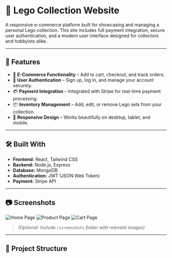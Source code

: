 # 🧱 Lego Collection Website

A responsive e-commerce platform built for showcasing and managing a personal Lego collection. This site includes full payment integration, secure user authentication, and a modern user interface designed for collectors and hobbyists alike.

---

## 🚀 Features

- 🛒 **E-Commerce Functionality** – Add to cart, checkout, and track orders.
- 🔐 **User Authentication** – Sign up, log in, and manage your account securely.
- 💳 **Payment Integration** – Integrated with Stripe for real-time payment processing.
- 📦 **Inventory Management** – Add, edit, or remove Lego sets from your collection.
- 📱 **Responsive Design** – Works beautifully on desktop, tablet, and mobile.

---

## 🛠️ Built With

- **Frontend:** React, Tailwind CSS
- **Backend:** Node.js, Express
- **Database:** MongoDB
- **Authentication:** JWT (JSON Web Token)
- **Payment:** Stripe API

---

## 📷 Screenshots

![Home Page](./screenshots/home.png)
![Product Page](./screenshots/product.png)
![Cart Page](./screenshots/cart.png)

> *(Optional: Include `/screenshots` folder with relevant images)*

---

## 📂 Project Structure

